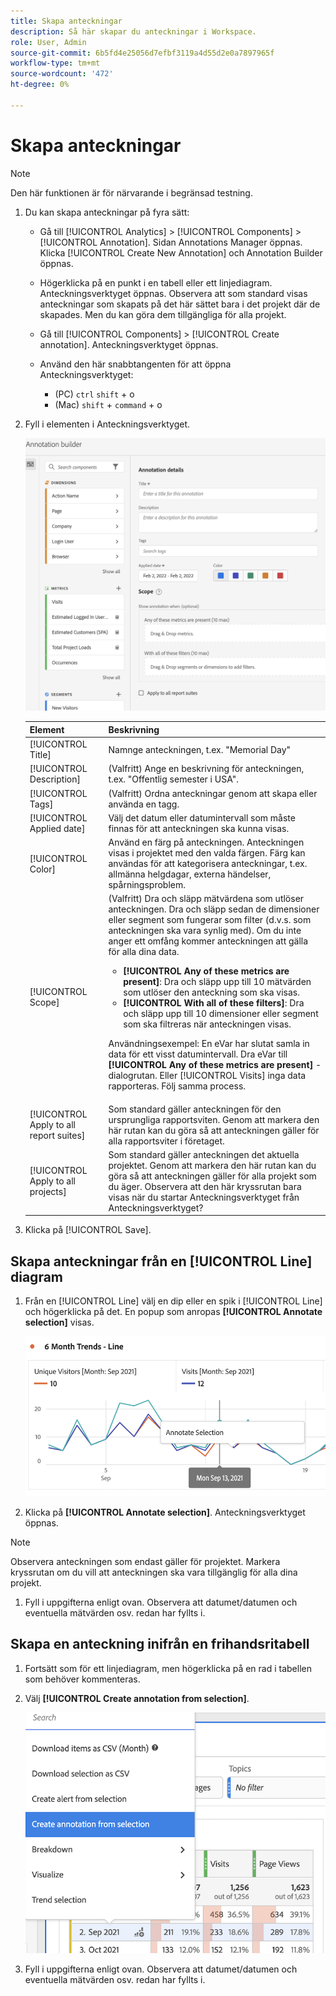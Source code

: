 ```yaml
---
title: Skapa anteckningar
description: Så här skapar du anteckningar i Workspace.
role: User, Admin
source-git-commit: 6b5fd4e25056d7efbf3119a4d55d2e0a7897965f
workflow-type: tm+mt
source-wordcount: '472'
ht-degree: 0%

---
```



# Skapa anteckningar

>[!NOTE]
>
>Den här funktionen är för närvarande i begränsad testning.

1. Du kan skapa anteckningar på fyra sätt:

   * Gå till [!UICONTROL Analytics] > [!UICONTROL Components] > [!UICONTROL Annotation]. Sidan Annotations Manager öppnas. Klicka [!UICONTROL Create New Annotation] och Annotation Builder öppnas.

   * Högerklicka på en punkt i en tabell eller ett linjediagram. Anteckningsverktyget öppnas. Observera att som standard visas anteckningar som skapats på det här sättet bara i det projekt där de skapades. Men du kan göra dem tillgängliga för alla projekt.

   * Gå till [!UICONTROL Components] > [!UICONTROL Create annotation]. Anteckningsverktyget öppnas.

   * Använd den här snabbtangenten för att öppna Anteckningsverktyget:
      * (PC) `ctrl` `shift` + o
      * (Mac) `shift` + `command` + o

1. Fyll i elementen i Anteckningsverktyget.

   ![](assets/ann-builder.png)

   | Element | Beskrivning |
   | --- | --- |
   | [!UICONTROL Title] | Namnge anteckningen, t.ex. &quot;Memorial Day&quot; |
   | [!UICONTROL Description] | (Valfritt) Ange en beskrivning för anteckningen, t.ex. &quot;Offentlig semester i USA&quot;. |
   | [!UICONTROL Tags] | (Valfritt) Ordna anteckningar genom att skapa eller använda en tagg. |
   | [!UICONTROL Applied date] | Välj det datum eller datumintervall som måste finnas för att anteckningen ska kunna visas. |
   | [!UICONTROL Color] | Använd en färg på anteckningen. Anteckningen visas i projektet med den valda färgen. Färg kan användas för att kategorisera anteckningar, t.ex. allmänna helgdagar, externa händelser, spårningsproblem. |
   | [!UICONTROL Scope] | (Valfritt) Dra och släpp mätvärdena som utlöser anteckningen. Dra och släpp sedan de dimensioner eller segment som fungerar som filter (d.v.s. som anteckningen ska vara synlig med). Om du inte anger ett omfång kommer anteckningen att gälla för alla dina data.<ul><li>**[!UICONTROL Any of these metrics are present]**: Dra och släpp upp till 10 mätvärden som utlöser den anteckning som ska visas.</li><li>**[!UICONTROL With all of these filters]**: Dra och släpp upp till 10 dimensioner eller segment som ska filtreras när anteckningen visas.</li></ul><p>Användningsexempel: En eVar har slutat samla in data för ett visst datumintervall. Dra eVar till **[!UICONTROL Any of these metrics are present]** -dialogrutan. Eller [!UICONTROL Visits] inga data rapporteras. Följ samma process. |
   | [!UICONTROL Apply to all report suites] | Som standard gäller anteckningen för den ursprungliga rapportsviten. Genom att markera den här rutan kan du göra så att anteckningen gäller för alla rapportsviter i företaget. |
   | [!UICONTROL Apply to all projects] | Som standard gäller anteckningen det aktuella projektet. Genom att markera den här rutan kan du göra så att anteckningen gäller för alla projekt som du äger. Observera att den här kryssrutan bara visas när du startar Anteckningsverktyget från Anteckningsverktyget? |

1. Klicka på [!UICONTROL Save].

## Skapa anteckningar från en [!UICONTROL Line] diagram

1. Från en [!UICONTROL Line] välj en dip eller en spik i [!UICONTROL Line] och högerklicka på det. En popup som anropas **[!UICONTROL Annotate selection]** visas.

   ![](assets/annotate-line.png)

1. Klicka på **[!UICONTROL Annotate selection]**. Anteckningsverktyget öppnas.

>[!NOTE]
>
>Observera anteckningen som endast gäller för projektet. Markera kryssrutan om du vill att anteckningen ska vara tillgänglig för alla dina projekt.

1. Fyll i uppgifterna enligt ovan. Observera att datumet/datumen och eventuella mätvärden osv. redan har fyllts i.

## Skapa en anteckning inifrån en frihandsritabell

1. Fortsätt som för ett linjediagram, men högerklicka på en rad i tabellen som behöver kommenteras.

1. Välj **[!UICONTROL Create annotation from selection]**.

   ![](assets/annotate-table.png)

1. Fyll i uppgifterna enligt ovan. Observera att datumet/datumen och eventuella mätvärden osv. redan har fyllts i.

